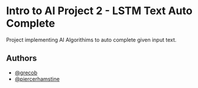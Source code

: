 
# Intro to AI Project 2 - LSTM Text Auto Complete

Project implementing AI Algorithims to auto complete given input text.  


## Authors

- [@grecob](https://github.com/grecob)
- [@piercerhamstine](https://github.com/piercerhamstine)

